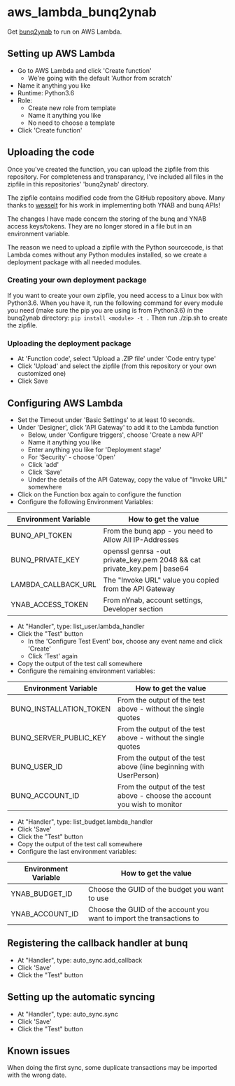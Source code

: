 # aws_lambda_bunq2ynab

Get [bunq2ynab](https://github.com/wesselt/bunq2ynab) to run on AWS Lambda.

## Setting up AWS Lambda
* Go to AWS Lambda and click 'Create function'
  * We're going with the default 'Author from scratch'
* Name it anything you like
* Runtime: Python3.6
* Role:
  * Create new role from template
  * Name it anything you like
  * No need to choose a template
* Click 'Create function'

## Uploading the code
Once you've created the function, you can upload the zipfile from this repository.
For completeness and transparancy, I've included all files in the zipfile in this repositories' 'bunq2ynab' directory.

The zipfile contains modified code from the GitHub repository above. Many thanks to [wesselt](https://github.com/wesselt) for his work in implementing both YNAB and bunq APIs!

The changes I have made concern the storing of the bunq and YNAB access keys/tokens. They are no longer stored in a file but in an environment variable. 

The reason we need to upload a zipfile with the Python sourcecode, is that Lambda comes without any Python modules installed, so we create a deployment package with all needed modules.

### Creating your own deployment package
If you want to create your own zipfile, you need access to a Linux box with Python3.6. When you have it, run the following command for every module you need (make sure the pip you are using is from Python3.6) *in* the bunq2ynab directory: 
`pip install <module> -t .`
Then run ./zip.sh to create the zipfile.

### Uploading the deployment package
* At 'Function code', select 'Upload a .ZIP file' under 'Code entry type'
* Click 'Upload' and select the zipfile (from this repository or your own customized one)
* Click Save

## Configuring AWS Lambda
* Set the Timeout under 'Basic Settings' to at least 10 seconds.
* Under 'Designer', click 'API Gateway' to add it to the Lambda function
  * Below, under 'Configure triggers', choose 'Create a new API'
  * Name it anything you like
  * Enter anything you like for 'Deployment stage'
  * For 'Security' - choose 'Open'
  * Click 'add'
  * Click 'Save'
  * Under the details of the API Gateway, copy the value of "Invoke URL" somewhere
* Click on the Function box again to configure the function
* Configure the following Environment Variables:

Environment Variable | How to get the value
-------------------- | --------------------
BUNQ_API_TOKEN | From the bunq app - you need to Allow All IP-Addresses
BUNQ_PRIVATE_KEY | openssl genrsa -out private_key.pem 2048 && cat private_key.pem \| base64
LAMBDA_CALLBACK_URL | The "Invoke URL" value you copied from the API Gateway
YNAB_ACCESS_TOKEN | From nYnab, account settings, Developer section

* At "Handler", type: list_user.lambda_handler
* Click the "Test" button
  * In the 'Configure Test Event' box, choose any event name and click 'Create'
  * Click 'Test' again
* Copy the output of the test call somewhere
* Configure the remaining environment variables:

Environment Variable | How to get the value
-------------------- | --------------------
BUNQ_INSTALLATION_TOKEN | From the output of the test above - without the single quotes
BUNQ_SERVER_PUBLIC_KEY | From the output of the test above - without the single quotes
BUNQ_USER_ID | From the output of the test above (line beginning with UserPerson)
BUNQ_ACCOUNT_ID | From the output of the test above - choose the account you wish to monitor

* At "Handler", type: list_budget.lambda_handler
* Click 'Save'
* Click the "Test" button
* Copy the output of the test call somewhere
* Configure the last environment variables:

Environment Variable | How to get the value
-------------------- | --------------------
YNAB_BUDGET_ID | Choose the GUID of the budget you want to use
YNAB_ACCOUNT_ID | Choose the GUID of the account you want to import the transactions to

## Registering the callback handler at bunq
* At "Handler", type: auto_sync.add_callback
* Click 'Save'
* Click the "Test" button

## Setting up the automatic syncing
* At "Handler", type: auto_sync.sync
* Click 'Save'
* Click the "Test" button

## Known issues
When doing the first sync, some duplicate transactions may be imported with the wrong date.
